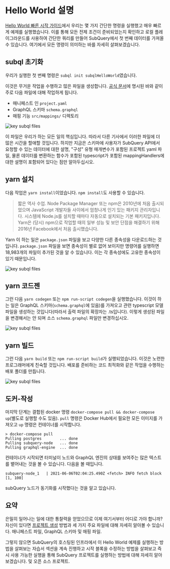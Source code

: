 # Hello World 설명

[Hello World 빠른 시작 가이드](helloworld-localhost.md)에서 우리는 몇 가지 간단한 명령을 실행했고 매우 빠르게 예제를 실행했습니다. 이를 통해 모든 전제 조건이 준비되었는지 확인하고 로컬 플레이그라운드를 사용하여 간단한 쿼리를 만들어 SubQuery에서 첫 번째 데이터를 가져올 수 있습니다. 여기에서 모든 명령이 의미하는 바를 자세히 살펴보겠습니다.

## subql 초기화

우리가 실행한 첫 번째 명령은 `subql init subqlHelloWorld`였습니다.

이것은 무거운 작업을 수행하고 많은 파일을 생성합니다. [공식 문서](quickstart-polkadot.md#configure-and-build-the-starter-project)에 명시된 바와 같이 주로 다음 파일에 대해 작업하게 됩니다.

- 매니페스트 인 `project.yaml`
- GraphQL 스키마 `schema.graphql`
- 매핑 기능 `src/mappings/` 디렉토리

![key subql files](/assets/img/main_subql_files.png)

이 파일은 우리가 하는 모든 일의 핵심입니다. 따라서 다른 기사에서 이러한 파일에 더 많은 시간을 할애할 것입니다. 하지만 지금은 스키마에 사용자가 SubQuery API에서 요청할 수 있는 데이터에 대한 설명, "구성" 유형 매개변수가 포함된 프로젝트 yaml 파일, 물론 데이터를 변환하는 함수가 포함된 typescript가 포함된 mappingHandlers에 대한 설명이 포함되어 있다는 점만 알아두십시오.

## yarn 설치

다음 작업은 `yarn install`이었습니다. `npm install`도 사용할 수 있습니다.

> 짧은 역사 수업. Node Package Manager 또는 npm은 2010년에 처음 출시되었으며 JavaScript 개발자들 사이에서 엄청나게 인기 있는 패키지 관리자입니다. 시스템에 Node.js를 설치할 때마다 자동으로 설치되는 기본 패키지입니다. Yarn은 (당시) npm으로 작업할 때의 일부 성능 및 보안 단점을 해결하기 위해 2016년 Facebook에서 처음 출시했습니다.

Yarn 이 하는 일은 `package.json` 파일을 보고 다양한 다른 종속성을 다운로드하는 것입니다. `package.json` 파일을 보면 종속성이 별로 없어 보이지만 명령어를 실행하면 18,983개의 파일이 추가된 것을 알 수 있습니다. 이는 각 종속성에도 고유한 종속성이 있기 때문입니다.

![key subql files](/assets/img/dependencies.png)

## yarn 코드젠

그런 다음 `yarn codegen` 또는 `npm run-script codegen`을 실행했습니다. 이것이 하는 일은 GraphQL 스키마(`schema.graphql`에 있음)를 가져오고 관련 typescript 모델 파일을 생성하는 것입니다(따라서 출력 파일의 확장자는 .ts입니다). 이렇게 생성된 파일을 변경해서는 안 되며 소스 `schema.graphql` 파일만 변경하십시오.

![key subql files](/assets/img/typescript.png)

## yarn 빌드

그런 다음 `yarn build` 또는 `npm run-script build`가 실행되었습니다. 이것은 노련한 프로그래머에게 친숙할 것입니다. 배포를 준비하는 코드 최적화와 같은 작업을 수행하는 배포 폴더를 만듭니다.

![key subql files](/assets/img/distribution_folder.png)

## 도커-작성

마지막 단계는 결합된 docker 명령 `docker-compose pull && docker-compose up`(별도로 실행할 수도 있음). `pull` 명령은 Docker Hub에서 필요한 모든 이미지를 가져오고 `up` 명령은 컨테이너를 시작합니다.

```shell
> docker-compose pull
Pulling postgres        ... done
Pulling subquery-node   ... done
Pulling graphql-engine  ... done
```

컨테이너가 시작되면 터미널이 노드와 GraphQL 엔진의 상태를 보여주는 많은 텍스트를 뱉어내는 것을 볼 수 있습니다. 다음을 볼 때입니다.

```
subquery-node_1   | 2021-06-06T02:04:25.490Z <fetch> INFO fetch block [1, 100]
```

subQuery 노드가 동기화를 시작했다는 것을 알고 있습니다.

## 요약

은밀히 일어나는 일에 대한 통찰력을 얻었으므로 이제 여기서부터 어디로 가야 합니까? 자신이 있다면 [프로젝트 생성](../create/introduction.md) 방법과 세 가지 주요 파일에 대해 자세히 알아볼 수 있습니다. 매니페스트 파일, GraphQL 스키마 및 매핑 파일.

그렇지 않으면 SubQuery의 호스팅된 인프라에서 이 Hello World 예제를 실행하는 방법을 살펴보는 자습서 섹션을 계속 진행하고 시작 블록을 수정하는 방법을 살펴보고 즉시 사용 가능한 실행을 통해 SubQuery 프로젝트를 실행하는 방법에 대해 자세히 알아보겠습니다. 및 오픈 소스 프로젝트.
